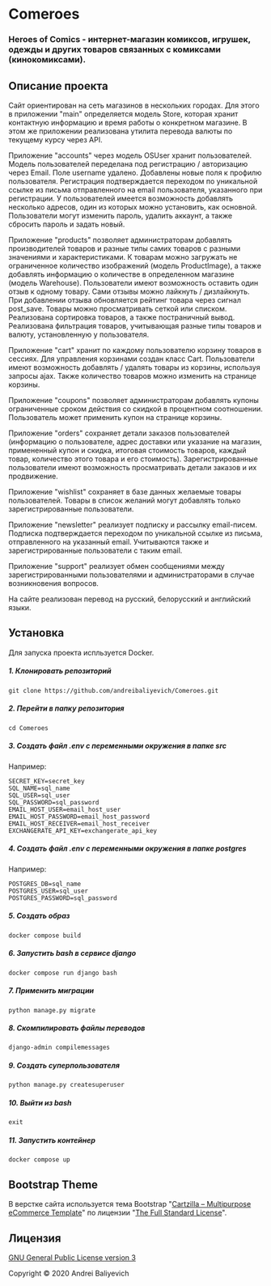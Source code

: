 # Comeroes


### Heroes of Comics - интернет-магазин комиксов, игрушек, одежды и других товаров связанных с комиксами (кинокомиксами).


## Описание проекта

Сайт ориентирован на сеть магазинов в нескольких городах. Для этого в приложении "main" определяется модель Store, которая хранит контактную информацию и время работы о конкретном магазине.
В этом же приложении реализована утилита перевода валюты по текущему курсу через API.

Приложение "accounts" через модель OSUser хранит пользователей. Модель пользователей переделана под регистрацию / авторизацию через Email. Поле username удалено. Добавлены новые поля к профилю пользователя.
Регистрация подтверждается переходом по уникальной ссылке из письма отправленного на email пользователя, указанного при регистрации.
У пользователей имеется возможность добавлять несколько адресов, один из которых можно установить, как основной. Пользователи могут изменить пароль, удалить аккаунт, а также сбросить пароль и задать новый.

Приложение "products" позволяет администраторам добавлять производителей товаров и разные типы самих товаров с разными значениями и характеристиками. К товарам можно загружать не ограниченное количество изображений (модель ProductImage), а также добавлять информацию о количестве в определенном магазине (модель Warehouse).
Пользователи имеют возможность оставить один отзыв к одному товару. Сами отзывы можно лайкнуть / дизлайкнуть. При добавлении отзыва обновляется рейтинг товара через сигнал post_save.
Товары можно просматривать сеткой или списком. Реализована сортировка товаров, а также постраничный вывод. Реализована фильтрация товаров, учитывающая разные типы товаров и валюту, установленную у пользователя.

Приложение "cart" хранит по каждому пользователю корзину товаров в сессиях. Для управления корзинами создан класс Cart. Пользователи имеют возможность добавлять / удалять товары из корзины, используя запросы ajax. Также количество товаров можно изменить на странице корзины.

Приложение "coupons" позволяет администраторам добавлять купоны ограниченные сроком действия со скидкой в процентном соотношении. Пользователь может применить купон на странице корзины.

Приложение "orders" сохраняет детали заказов пользователей (информацию о пользователе, адрес доставки или указание на магазин, примененный купон и скидка, итоговая стоимость товаров, каждый товар, количество этого товара и его стоимость). Зарегистрированные пользователи имеют возможность просматривать детали заказов и их продвижение.

Приложение "wishlist" сохраняет в базе данных желаемые товары пользователей. Товары в список желаний могут добавлять только зарегистрированные пользователи.

Приложение "newsletter" реализует подписку и рассылку email-писем. Подписка подтверждается переходом по уникальной ссылке из письма, отправленного на указанный email. Учитываются также и зарегистрированные пользователи с таким email.

Приложение "support" реализует обмен сообщениями между зарегистрированными пользователями и администраторами в случае возникновения вопросов.

На сайте реализован перевод на русский, белорусский и английский языки.


## Установка

Для запуска проекта испльзуется Docker.

##### 1. Клонировать репозиторий

    git clone https://github.com/andreibaliyevich/Comeroes.git

##### 2. Перейти в папку репозитория

    cd Comeroes

##### 3. Создать файл .env с переменными окружения в папке src

Например:

    SECRET_KEY=secret_key
    SQL_NAME=sql_name
    SQL_USER=sql_user
    SQL_PASSWORD=sql_password
    EMAIL_HOST_USER=email_host_user
    EMAIL_HOST_PASSWORD=email_host_password
    EMAIL_HOST_RECEIVER=email_host_receiver
    EXCHANGERATE_API_KEY=exchangerate_api_key

##### 4. Создать файл .env с переменными окружения в папке postgres

Например:

    POSTGRES_DB=sql_name
    POSTGRES_USER=sql_user
    POSTGRES_PASSWORD=sql_password

##### 5. Создать образ

    docker compose build

##### 6. Запустить bash в сервисе django

    docker compose run django bash

##### 7. Применить миграции

    python manage.py migrate

##### 8. Скомпилировать файлы переводов

    django-admin compilemessages

##### 9. Создать суперпользователя

    python manage.py createsuperuser

##### 10. Выйти из bash

    exit

##### 11. Запустить контейнер

    docker compose up


## Bootstrap Theme

В верстке сайта используется тема Bootstrap "[Cartzilla – Multipurpose eCommerce Template](https://themes.getbootstrap.com/product/cartzilla-bootstrap-e-commerce-template-ui-kit/)" по лицензии "[The Full Standard License](https://themes.getbootstrap.com/licenses/)".


## Лицензия

[GNU General Public License version 3](https://opensource.org/licenses/GPL-3.0)

Copyright © 2020 Andrei Baliyevich
